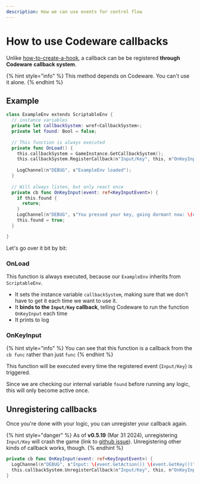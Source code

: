 ```yaml
---
description: How we can use events for control flow
---
```


# How to use Codeware callbacks

Unlike [how-to-create-a-hook](how-to-create-a-hook/ "mention"), a callback can be be registered **through Codeware** **callback system**.&#x20;

{% hint style="info" %}
This method depends on Codeware. You can't use it alone.
{% endhint %}

## Example

```swift
class ExampleEnv extends ScriptableEnv {
  // instance variables
  private let callbackSystem: wref<CallbackSystem>;
  private let found: Bool = false;
  
  // This function is always executed
  private func OnLoad() {
    this.callbackSystem = GameInstance.GetCallbackSystem();
    this.callbackSystem.RegisterCallback(n"Input/Key", this, n"OnKeyInput", true);
    
    LogChannel(n"DEBUG", s"ExampleEnv loaded");
  } 
  
  // Will always listen, but only react once
  private cb func OnKeyInput(event: ref<KeyInputEvent>) {
    if this.found {
      return;
    }    
    LogChannel(n"DEBUG", s"You pressed your key, going dormant now: \(event.GetAction()) \(event.GetKey())");
    this.found = true;
  }

}
```

Let's go over it bit by bit:

### OnLoad

This function is always executed, because our `ExampleEnv` inherits from `ScriptableEnv`.

* It sets the instance variable `callbackSystem`, making sure that we don't have to get it each time we want to use it.
* It **binds to the `Input/Key` callback**, telling Codeware to run the function `OnKeyInput` each time
* It prints to log

### OnKeyInput

{% hint style="info" %}
You can see that this function is a callback from the `cb func` rather than just `func`&#x20;
{% endhint %}

This function will be executed every time the registered event (`Input/Key`) is triggered.

Since we are checking our internal variable `found` before running any logic, this will only become active once.

## Unregistering callbacks

Once you're done with your logic, you can unregister your callback again.

{% hint style="danger" %}
As of **v0.5.19** (Mar 31 2024), unregistering `Input/Key` will crash the game (link to [github issue](https://github.com/jac3km4/redscript/issues/104)). Unregistering other kinds of callback works, though.
{% endhint %}

```swift
private cb func OnKeyInput(event: ref<KeyInputEvent>) {
  LogChannel(n"DEBUG", s"Input: \(event.GetAction()) \(event.GetKey())");
  this.callbackSystem.UnregisterCallback(n"Input/Key", this, n"OnKeyInput");
}
```
